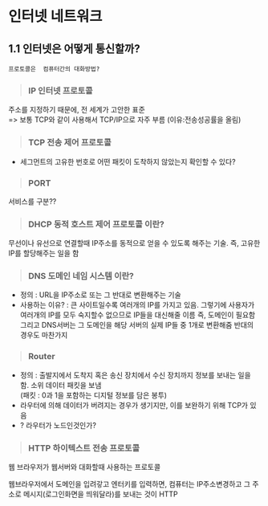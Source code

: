인터넷 네트워크
===

1.1 인터넷은 어떻게 통신할까?
----
    프로토콜은  컴퓨터간의 대화방법?

> ### IP 인터넷 프로토콜
주소를 지정하기 때문에, 전 세계가 고안한 표준  
=> 보통 TCP와 같이 사용해서 TCP/IP으로 자주 부름 (이유:전송성공률을 올림)

> ### TCP 전송 제어 프로토콜
- 세그먼트의 고유한 번호로 어떤 패킷이 도착하지 않았는지 확인할 수 있다?

> ### PORT
서비스를 구분??

> ### DHCP 동적 호스트 제어 프로토콜 이란?
무선이나 유선으로 연결할때 IP주소를 동적으로 얻을 수 있도록 해주는 기술. 즉, 고유한 IP를 할당해주는 일을 함

> ### DNS 도메인 네임 시스템 이란?
- 정의 : URL을 IP주소로 또는 그 반대로 변환해주는 기술
- 사용하는 이유? : 큰 사이트일수록 여러개의 IP를 가지고 있음. 그렇기에 사용자가 여러개의 IP를 모두 숙지할수 없으므로 IP들을 대신해줄 이름 즉, 도메인이 필요함 그리고 DNS서버는 그 도메인을 해당 서버의 실제 IP들 중 1개로 변환해줌 반대의 경우도 마찬가지

> ### Router
- 정의 : 출발지에서 도착지 혹은 송신 장치에서 수신 장치까지 정보를 보내는 일을 함. 소위 데이터 패킷을 보냄  
(패킷 : 0과 1을 포함하는 디지털 정보를 담은 봉투)
- 라우터에 의해 데이터가 버려지는 경우가 생기지만, 이를 보완하기 위해 TCP가 있음
- ? 라우터가 노드인것인가?

> ### HTTP 하이텍스트 전송 프로토콜
웹 브라우저가 웹서버와 대화할때 사용하는 프로토콜  

웹브라우저에서 도메인을 입려갛고 엔터키를 입력하면, 컴퓨터는 IP주소변경하고 그 주소로 메시지(로그인화면을 띄워달라)를 보내는 것이 HTTP